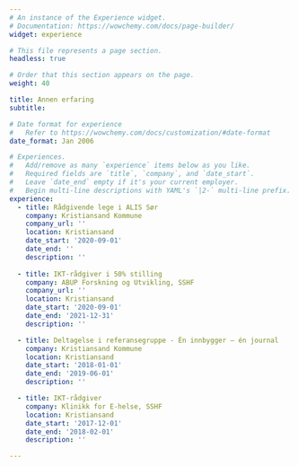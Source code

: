 ```yaml
---
# An instance of the Experience widget.
# Documentation: https://wowchemy.com/docs/page-builder/
widget: experience

# This file represents a page section.
headless: true

# Order that this section appears on the page.
weight: 40

title: Annen erfaring
subtitle:

# Date format for experience
#   Refer to https://wowchemy.com/docs/customization/#date-format
date_format: Jan 2006

# Experiences.
#   Add/remove as many `experience` items below as you like.
#   Required fields are `title`, `company`, and `date_start`.
#   Leave `date_end` empty if it's your current employer.
#   Begin multi-line descriptions with YAML's `|2-` multi-line prefix.
experience:
  - title: Rådgivende lege i ALIS Sør
    company: Kristiansand Kommune
    company_url: ''
    location: Kristiansand
    date_start: '2020-09-01'
    date_end: ''
    description: ''
        
  - title: IKT-rådgiver i 50% stilling
    company: ABUP Forskning og Utvikling, SSHF
    company_url: ''
    location: Kristiansand
    date_start: '2020-09-01'
    date_end: '2021-12-31'
    description: '' 

  - title: Deltagelse i referansegruppe - Én innbygger – én journal
    company: Kristiansand Kommune
    location: Kristiansand
    date_start: '2018-01-01'
    date_end: '2019-06-01'
    description: ''

  - title: IKT-rådgiver
    company: Klinikk for E-helse, SSHF
    location: Kristiansand
    date_start: '2017-12-01'
    date_end: '2018-02-01'
    description: ''

---
```

